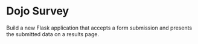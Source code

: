 # Dojo Survey
 Build a new Flask application that accepts a form submission and presents the submitted data on a results page.
